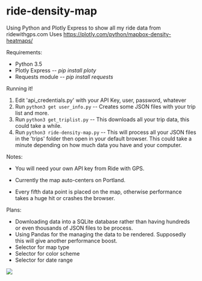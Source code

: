 # ride-density-map
Using Python and Plotly Express to show all my ride data from ridewithgps.com
Uses https://plotly.com/python/mapbox-density-heatmaps/

Requirements:
+ Python 3.5
+ Plotly Express -- *pip install ploty*
+ Requests module -- *pip install requests*

Running it!
1. Edit 'api_credentials.py' with your API Key, user, password, whatever
2. Run `python3 get user_info.py` -- Creates some JSON files with your trip list and more. 
3. Run `python3 get_triplist.py` -- This downloads all your trip data, this could take a while. 
4. Run `python3 ride-density-map.py` -- This will process all your JSON files in the 'trips' folder then open in your default browser. This could take a minute depending on how much data you have and your computer. 


Notes:
+ You will need your own API key from Ride with GPS. 

+ Currently the map auto-centers on Portland.

+ Every fifth data point is placed on the map, otherwise performance takes a huge hit or crashes the browser. 


Plans:
+ Downloading data into a SQLite database rather than having hundreds or even thousands of JSON files to be process.
+ Using Pandas for the managing the data to be rendered. Supposedly this will give another performance boost. 
+ Selector for map type
+ Selector for color scheme
+ Selector for date range

![](https://s3.amazonaws.com/rwgps/screenshots/2021040721-55-10.png)
